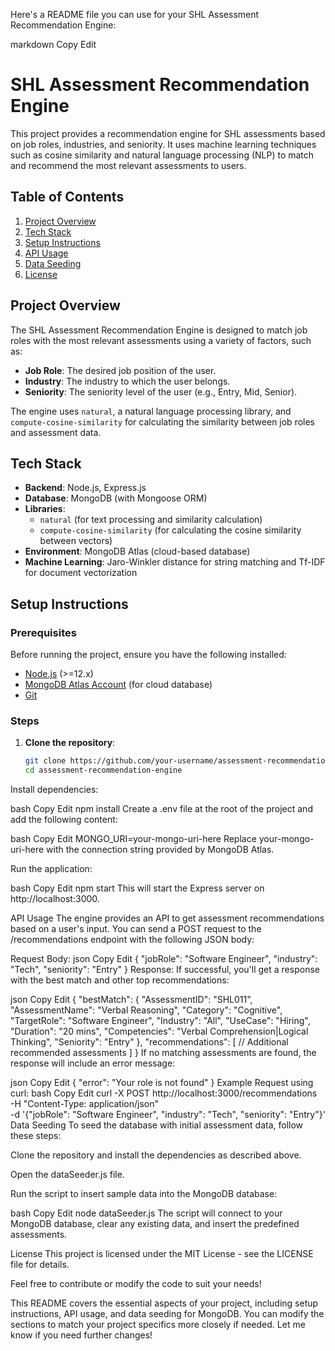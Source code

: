 Here's a README file you can use for your SHL Assessment Recommendation Engine:

markdown
Copy
Edit
# SHL Assessment Recommendation Engine

This project provides a recommendation engine for SHL assessments based on job roles, industries, and seniority. It uses machine learning techniques such as cosine similarity and natural language processing (NLP) to match and recommend the most relevant assessments to users.

## Table of Contents

1. [Project Overview](#project-overview)
2. [Tech Stack](#tech-stack)
3. [Setup Instructions](#setup-instructions)
4. [API Usage](#api-usage)
5. [Data Seeding](#data-seeding)
6. [License](#license)

## Project Overview

The SHL Assessment Recommendation Engine is designed to match job roles with the most relevant assessments using a variety of factors, such as:

- **Job Role**: The desired job position of the user.
- **Industry**: The industry to which the user belongs.
- **Seniority**: The seniority level of the user (e.g., Entry, Mid, Senior).

The engine uses `natural`, a natural language processing library, and `compute-cosine-similarity` for calculating the similarity between job roles and assessment data.

## Tech Stack

- **Backend**: Node.js, Express.js
- **Database**: MongoDB (with Mongoose ORM)
- **Libraries**: 
  - `natural` (for text processing and similarity calculation)
  - `compute-cosine-similarity` (for calculating the cosine similarity between vectors)
- **Environment**: MongoDB Atlas (cloud-based database)
- **Machine Learning**: Jaro-Winkler distance for string matching and Tf-IDF for document vectorization

## Setup Instructions

### Prerequisites

Before running the project, ensure you have the following installed:
- [Node.js](https://nodejs.org/en/) (>=12.x)
- [MongoDB Atlas Account](https://www.mongodb.com/cloud/atlas) (for cloud database)
- [Git](https://git-scm.com/)

### Steps

1. **Clone the repository**:
   ```bash
   git clone https://github.com/your-username/assessment-recommendation-engine.git
   cd assessment-recommendation-engine
Install dependencies:

bash
Copy
Edit
npm install
Create a .env file at the root of the project and add the following content:

bash
Copy
Edit
MONGO_URI=your-mongo-uri-here
Replace your-mongo-uri-here with the connection string provided by MongoDB Atlas.

Run the application:

bash
Copy
Edit
npm start
This will start the Express server on http://localhost:3000.

API Usage
The engine provides an API to get assessment recommendations based on a user's input. You can send a POST request to the /recommendations endpoint with the following JSON body:

Request Body:
json
Copy
Edit
{
  "jobRole": "Software Engineer",
  "industry": "Tech",
  "seniority": "Entry"
}
Response:
If successful, you'll get a response with the best match and other top recommendations:

json
Copy
Edit
{
  "bestMatch": {
    "AssessmentID": "SHL011",
    "AssessmentName": "Verbal Reasoning",
    "Category": "Cognitive",
    "TargetRole": "Software Engineer",
    "Industry": "All",
    "UseCase": "Hiring",
    "Duration": "20 mins",
    "Competencies": "Verbal Comprehension|Logical Thinking",
    "Seniority": "Entry"
  },
  "recommendations": [
    // Additional recommended assessments
  ]
}
If no matching assessments are found, the response will include an error message:

json
Copy
Edit
{
  "error": "Your role is not found"
}
Example Request using curl:
bash
Copy
Edit
curl -X POST http://localhost:3000/recommendations \
  -H "Content-Type: application/json" \
  -d '{"jobRole": "Software Engineer", "industry": "Tech", "seniority": "Entry"}'
Data Seeding
To seed the database with initial assessment data, follow these steps:

Clone the repository and install the dependencies as described above.

Open the dataSeeder.js file.

Run the script to insert sample data into the MongoDB database:

bash
Copy
Edit
node dataSeeder.js
The script will connect to your MongoDB database, clear any existing data, and insert the predefined assessments.

License
This project is licensed under the MIT License - see the LICENSE file for details.

Feel free to contribute or modify the code to suit your needs!

This README covers the essential aspects of your project, including setup instructions, API usage, and data seeding for MongoDB. You can modify the sections to match your project specifics more closely if needed. Let me know if you need further changes!
